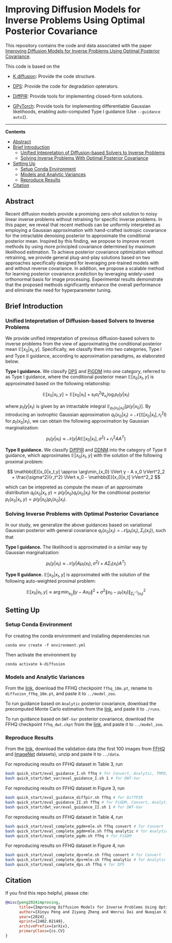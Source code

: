 # Improving Diffusion Models for Inverse Problems Using Optimal Posterior Covariance

This repository contains the code and data associated with the paper [Improving Diffusion Models for Inverse Problems Using Optimal Posterior Covariance](https://arxiv.org/abs/2402.02149).

This code is based on the 

- [K diffusion](https://github.com/crowsonkb/k-diffusion): Provide the code structure.

- [DPS](https://github.com/DPS2022/diffusion-posterior-sampling): Provide the code for degradation opterators.

- [DiffPIR](https://github.com/yuanzhi-zhu/DiffPIR): Provide tools for implementing closed-form solutions.

- [GPyTorch](https://github.com/cornellius-gp/gpytorch): Provide tools for implementing differentiable Gaussian likelihoods, enabling auto-computed Type I guidance (Use `--guidance autoI`).

___________
**Contents**
- [Abstract](#abstract)
- [Brief Introduction](#brief-introduction)
  - [Unified Intepretation of Diffusion-based Solvers to Inverse Problems](#unified-intepretation-of-diffusion-based-solvers-to-inverse-problems)
  - [Solving Inverse Problems With Optimal Posterior Covariance](#solving-inverse-problems-with-optimal-posterior-covariance)
- [Setting Up](#setting-up)
  - [Setup Conda Environment](#setup-conda-environment)
  - [Models and Analytic Variances](#models-and-analytic-variances)
  - [Reproduce Results](#reproduce-results)
- [Citation](#citation)

## Abstract
Recent diffusion models provide a promising zero-shot solution to noisy linear inverse problems without retraining for specific inverse problems. In this paper, we reveal that recent methods can be uniformly interpreted as employing a Gaussian approximation with hand-crafted isotropic covariance for the intractable denoising posterior to approximate the conditional posterior mean. Inspired by this finding, we propose to improve recent methods by using more principled covariance determined by maximum likelihood estimation. To achieve posterior covariance optimization without retraining, we provide general plug-and-play solutions based on two approaches specifically designed for leveraging pre-trained models with and without reverse covariance. In addition, we propose a scalable method for learning posterior covariance prediction by leveraging widely-used orthonormal basis for image processing. Experimental results demonstrate that the proposed methods significantly enhance the overall performance and eliminate the need for hyperparameter tuning. 


## Brief Introduction

### Unified Intepretation of Diffusion-based Solvers to Inverse Problems
We provide unified intepretation of previous diffusion-based solvers to inverse problems from the view of approximating the conditional posterior mean $\mathbb{E}[x_0|x_t,y]$. Specifically, we classify them into two categories, Type I and Type II guidance, according to approximation paradigms, as elaborated below.

**Type I guidance.** We classify [DPS](https://arxiv.org/pdf/2209.14687.pdf) and [PiGDM](https://openreview.net/forum?id=9_gsMA8MRKQ) into one category, referred to as Type I guidance, where the conditional posterior mean $\mathbb{E}[x_0|x_t,y]$ is approximated based on the following relationship:

$$
\mathbb{E}[x_0|x_t,y] = \mathbb{E}[x_0|x_t] + s_t \sigma_t^2 \nabla_{x_t} \log p_t(y|x_t)
$$

where $p_t(y|x_t)$ is given by an intractable integral $\mathbb{E}_{p_t(x_0|x_t)}[p(y|x_0)]$. By introducing an isotrophic Gaussian approximation $q_t(x_0|x_t)=\mathcal{N}(\mathbb{E}[x_0|x_t], r_t^2 I)$ for $p_t(x_0|x_t)$, we can obtain the following approximation by Gaussian marginalization:

$$
p_t(y|x_t) \approx \mathcal{N}(y|A\mathbb{E}[x_0|x_t], \sigma^2 {I} + r_t^2 A A^T)
$$

**Type II guidance.** We classify [DiffPIR](https://arxiv.org/pdf/2305.08995.pdf) and [DDNM](https://arxiv.org/pdf/2212.00490.pdf) into the category of Type II guidance, which approximates $\mathbb{E}[x_0|x_t, y]$ with the solution of the following proximal problem:

$$
\mathbb{E}[x_0|x_t,y] \approx \arg\min_{x_0} \lVert y - A x_0 \rVert^2_2  + \frac{\sigma^2}{r_t^2} \lVert x_0 - \mathbb{E}[x_0|x_t] \rVert^2_2
$$

which can be intepreted as compute the mean of an approximate distribution $q_t(x_0|x_t,y) \propto p(y|x_0)q_t(x_0|x_t)$  for the conditional posterior $p_t(x_0|x_t,y)\propto p(y|x_0)p_t(x_0|x_t)$.

### Solving Inverse Problems with Optimal Posterior Covariance

In our study, we generalize the above guidances based on variational Gaussian posterior with general covariance $q_t(x_0|x_t)=\mathcal{N}(\mu_t(x_t), \Sigma_t(x_t))$, such that

**Type I guidance.** The likelihood is approximated in a similar way by Gaussian marginalization:

$$
p_t(y|x_t) \approx \mathcal{N}(y|A\mu_t(x_t), \sigma^2 {I} + A \Sigma_t(x_t) A^T)
$$

**Type II guidance.** $\mathbb{E}[x_0|x_t,y]$ is approximated with the solution of the following auto-weighted proximal problem:

$$
\mathbb{E}[x_0|x_t,y] \approx  \arg\min_{x_0} \lVert y - A x_0 \rVert^2  + \sigma^2 \lVert x_0 - \mu_t(x_t) \rVert^2_{\Sigma_t^{-1}(x_t)}
$$


## Setting Up
### Setup Conda Environment
For creating the conda environment and installing dependencies run
```
conda env create -f environment.yml
```
Then activate the environment by
```
conda activate k-diffusion
```

### Models and Analytic Variances
From the [link](https://drive.google.com/drive/folders/1jElnRoFv7b31fG0v6pTSQkelbSX3xGZh?usp=sharing), download the FFHQ checkpoint ```ffhq_10m.pt```, rename to ```diffusion_ffhq_10m.pt```, and paste it to ```../model_zoo```.

To run guidance based on ```Analytic``` posterior covariance, download the precomputed Monte Carlo estimation from the [link](https://drive.google.com/drive/folders/1D93IZU0ViyExWm1k-L6dRehDHs1jAxGx?usp=drive_link), and paste it to ```./runs```.

To run guidance based on ```DWT-Var``` posterior covariance, download the FFHQ checkpoint ```ffhq_dwt.ckpt``` from the [link](https://drive.google.com/file/d/1ARbLbss9ByMOtF-7cl9_Yd2OupKk-72m/view?usp=drive_link), and paste it to ```../model_zoo```.


### Reproduce Results
From the [link](https://drive.google.com/file/d/1I8at4Y1MPrKV8yPHq_6sn6Et7Elyxavx/view?usp=drive_link), download the validation data (the first 100 images from [FFHQ](https://github.com/NVlabs/ffhq-dataset) and [ImageNet](https://image-net.org/) datasets), unzip and paste it to ```../data```.

For reproducing results on FFHQ dataset in Table 3, run
```bash
bash quick_start/eval_guidance_I.sh ffhq # for Convert, Analytic, TMPD, DPS, PiGDM
bash quick_start/dwt_var/eval_guidance_I.sh 1 # for DWT-Var
```

For reproducing results on FFHQ dataset in Figure 3, run
```bash
bash quick_start/eval_guidance_diffpir.sh ffhq # for DiffPIR
bash quick_start/eval_guidance_II.sh ffhq # for PiGDM, Convert, Analytic
bash quick_start/dwt_var/eval_guidance_II.sh 1 # for DWT-Var
```

For reproducing results on FFHQ dataset in Table 4, run
```bash
bash quick_start/eval_complete_pgdm+mle.sh ffhq convert # for Convert
bash quick_start/eval_complete_pgdm+mle.sh ffhq analytic # for Analytic
bash quick_start/eval_complete_pgdm.sh ffhq # for PiGDM
```

For reproducing results on FFHQ dataset in Figure 4, run
```bash
bash quick_start/eval_complete_dps+mle.sh ffhq convert # for Convert
bash quick_start/eval_complete_dps+mle.sh ffhq analytic # for Analytic
bash quick_start/eval_complete_dps.sh ffhq # for DPS
```


## Citation
If you find this repo helpful, please cite:

```bibtex
@misc{peng2024improving,
      title={Improving Diffusion Models for Inverse Problems Using Optimal Posterior Covariance}, 
      author={Xinyu Peng and Ziyang Zheng and Wenrui Dai and Nuoqian Xiao and Chenglin Li and Junni Zou and Hongkai Xiong},
      year={2024},
      eprint={2402.02149},
      archivePrefix={arXiv},
      primaryClass={cs.CV}
}
```



